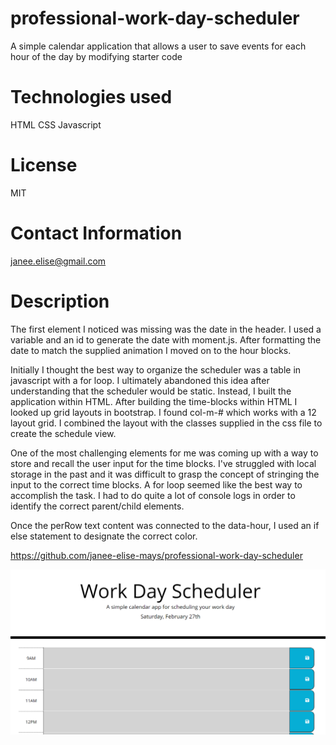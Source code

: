# professional-work-day-scheduler
A simple calendar application that allows a user to save events for each hour of the day by modifying starter code

# Technologies used

HTML
CSS
Javascript

# License
MIT

# Contact Information

janee.elise@gmail.com

# Description

The first element I noticed was missing was the date in the header. I used a variable and an id to generate the date with moment.js. After formatting the date to match the supplied animation I moved on to the hour blocks. 

Initially I thought the best way to organize the scheduler was a table in javascript with a for loop. I ultimately abandoned this idea after understanding that the scheduler would be static. Instead, I built the application within HTML. After building the time-blocks within HTML I looked up grid layouts in bootstrap. I found col-m-# which works with a 12 layout grid. I combined the layout with the classes supplied in the css file to create the schedule view.

One of the most challenging elements for me was coming up with a way to store and recall the user input for the time blocks. I've struggled with local storage in the past and it was difficult to grasp the concept of stringing the input to the correct time blocks. A for loop seemed like the best way to accomplish the task. I had to do quite a lot of console logs in order to identify the correct parent/child elements. 

Once the perRow text content was connected to the data-hour, I used an if else statement to designate the correct color. 

https://github.com/janee-elise-mays/professional-work-day-scheduler

![alt text](assets/images/screen-shot.jpg)